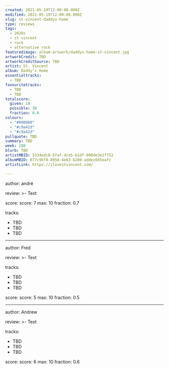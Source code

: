 ```yaml
---
created: 2021-05-19T12:00:00.000Z
modified: 2021-05-19T12:00:00.000Z
slug: st-vincent-daddys-home
type: reviews
tags:
  - 2020s
  - st vincent
  - rock
  - alternative rock
featuredimage: album-artwork/daddys-home-st-vincent.jpg
artworkCredit: TBD
artworkCreditSource: TBD
artist: St. Vincent
album: Daddy’s Home
essentialtracks:
  - TBD
favouritetracks:
  - TBD
  - TBD
totalscore:
  given: 18
  possible: 30
  fraction: 0.6
colours:
  - "#000000"
  - "#c9a42d"
  - "#c9a42d"
pullquote: TBD
summary: TBD
week: 280
blurb: TBD
artistMBID: 5334edc0-5faf-4ca5-b1df-000de3e1f752
albumMBID: 077c9bf8-8958-4e03-b200-addec6b5eafc
artistLink: https://ilovestvincent.com/

---
```

author: andré

review: >-
  Text

score:
  score: 7
  max: 10
  fraction: 0.7

tracks:
  - TBD
  - TBD
  - TBD

---
author: Fred

review: >-
  Text

tracks:
  - TBD
  - TBD
  - TBD

score:
  score: 5
  max: 10
  fraction: 0.5

---
author: Andrew

review: >-
  Text

tracks:
  - TBD
  - TBD
  - TBD

score:
  score: 6
  max: 10
  fraction: 0.6
